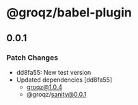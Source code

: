 # @groqz/babel-plugin

## 0.0.1

### Patch Changes

- dd8fa55: New test version
- Updated dependencies [dd8fa55]
  - groqz@1.0.4
  - @groqz/sanity@0.0.1
